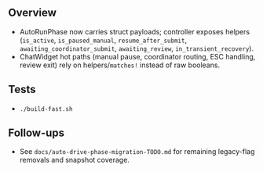 ## Overview
- AutoRunPhase now carries struct payloads; controller exposes helpers (`is_active`, `is_paused_manual`, `resume_after_submit`, `awaiting_coordinator_submit`, `awaiting_review`, `in_transient_recovery`).
- ChatWidget hot paths (manual pause, coordinator routing, ESC handling, review exit) rely on helpers/`matches!` instead of raw booleans.

## Tests
- `./build-fast.sh`

## Follow-ups
- See `docs/auto-drive-phase-migration-TODO.md` for remaining legacy-flag removals and snapshot coverage.
